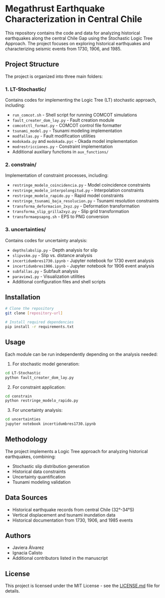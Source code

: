 # Megathrust Earthquake Characterization in Central Chile

This repository contains the code and data for analyzing historical earthquakes along the central Chile Gap
using the Stochastic Logic Tree Approach. The project focuses on exploring historical earthquakes and characterizing
seismic events from 1730, 1906, and 1985.

## Project Structure

The project is organized into three main folders:

### 1. LT-Stochastic/
Contains codes for implementing the Logic Tree (LT) stochastic approach, including:
- `run_comcot.sh` - Shell script for running COMCOT simulations
- `fault_creater_dom_lay.py` - Fault creation module
- `comcotctl_format.py` - COMCOT control file formatter
- `tsunami_model.py` - Tsunami modeling implementation
- `modfallas.py` - Fault modification utilities
- `modokada.py` and `modokada.pyc` - Okada model implementation
- `modrestricciones.py` - Constraint implementation
- Additional auxiliary functions in `aux_functions/`

### 2. constrain/
Implementation of constraint processes, including:
- `restringe_modelo_coincidencia.py` - Model coincidence constraints
- `restringe_modelo_interpolongitud.py` - Interpolation constraints
- `restringe_modelo_rapido.py` - Rapid model constraints
- `restringe_tsunami_baja_resolucion.py` - Tsunami resolution constraints
- `transforma_deformacion_2xyz.py` - Deformation transformation
- `transforma_slip_grilla2xyz.py` - Slip grid transformation
- `transformaepsapng.sh` - EPS to PNG conversion

### 3. uncertainties/
Contains codes for uncertainty analysis:
- `depthslabslip.py` - Depth analysis for slip
- `slipvskm.py` - Slip vs. distance analysis
- `incertidumbres1730.ipynb` - Jupyter notebook for 1730 event analysis
- `incertidumbres1906.ipynb` - Jupyter notebook for 1906 event analysis
- `subfallas.py` - Subfault analysis
- `paraview1.py` - Visualization utilities
- Additional configuration files and shell scripts

## Installation

```bash
# Clone the repository
git clone [repository-url]

# Install required dependencies
pip install -r requirements.txt
```

## Usage

Each module can be run independently depending on the analysis needed:

1. For stochastic model generation:
```bash
cd LT-Stochastic
python fault_creater_dom_lay.py
```

2. For constraint application:
```bash
cd constrain
python restringe_modelo_rapido.py
```

3. For uncertainty analysis:
```bash
cd uncertainties
jupyter notebook incertidumbres1730.ipynb
```

## Methodology

The project implements a Logic Tree approach for analyzing historical earthquakes, combining:
- Stochastic slip distribution generation
- Historical data constraints
- Uncertainty quantification
- Tsunami modeling validation

## Data Sources

- Historical earthquake records from central Chile (32°-34°S)
- Vertical displacement and tsunami inundation data
- Historical documentation from 1730, 1906, and 1985 events


## Authors

- Javiera Álvarez
- Ignacia Calisto
- Additional contributors listed in the manuscript

## License

This project is licensed under the MIT License - see the [LICENSE.md](LICENSE.md) file for details.
